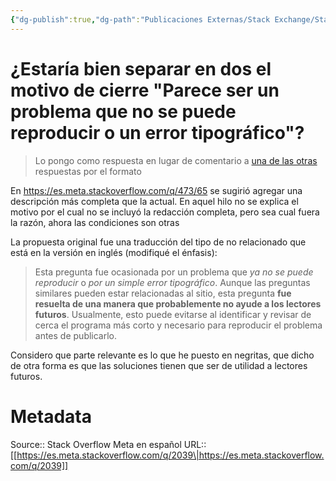 ```yaml
---
{"dg-publish":true,"dg-path":"Publicaciones Externas/Stack Exchange/Stack Overflow en español/Stack Overflow en español Meta/es.meta.stackoverflow.com-2039.md","permalink":"/publicaciones-externas/stack-exchange/stack-overflow-en-espanol/stack-overflow-en-espanol-meta/es-meta-stackoverflow-com-2039/","title":"¿Estaría bien separar en dos el motivo de cierre \"Parece ser un problema que no se puede reproducir o un error tipográfico\"?","hide":true,"noteIcon":"\"0\"","created":"2024-04-03T12:49:10.630-06:00","updated":"2024-04-05T16:44:01.250-06:00"}
---
```


# ¿Estaría bien separar en dos el motivo de cierre "Parece ser un problema que no se puede reproducir o un error tipográfico"?

> Lo pongo como respuesta en lugar de comentario a [una de las otras](https://es.meta.stackoverflow.com/a/2038/65) respuestas por el formato

En https://es.meta.stackoverflow.com/q/473/65 se sugirió agregar una descripción más completa que la actual. En aquel hilo no se explica el motivo por el cual no se incluyó la redacción completa, pero sea cual fuera la razón, ahora las condiciones son otras

La propuesta original fue una traducción del tipo de no relacionado que está en la versión en inglés (modifiqué el énfasis):

>  Esta pregunta fue ocasionada por un problema que *ya no se puede reproducir* o *por un simple error tipográfico*. Aunque las preguntas similares pueden estar relacionadas al sitio, esta pregunta **fue resuelta de una manera que probablemente no ayude a los lectores futuros**. Usualmente, esto puede evitarse al identificar y revisar de cerca el programa más corto y necesario para reproducir el problema antes de publicarlo.

Considero que parte relevante es lo que he puesto en negritas, que dicho de otra forma es que las soluciones tienen que ser de utilidad a lectores futuros.

# Metadata
Source:: Stack Overflow Meta en español
URL:: [[https://es.meta.stackoverflow.com/q/2039\|https://es.meta.stackoverflow.com/q/2039]]

